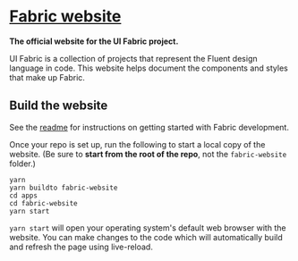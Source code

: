# [Fabric website](https://dev.microsoft.com/fabric)

**The official website for the UI Fabric project.**

UI Fabric is a collection of projects that represent the Fluent design language in code. This website helps document the components and styles that make up Fabric.

## Build the website

See the [readme](https://github.com/OfficeDev/office-ui-fabric-react) for instructions on getting started with Fabric development.

Once your repo is set up, run the following to start a local copy of the website. (Be sure to **start from the root of the repo**, not the `fabric-website` folder.)

```
yarn
yarn buildto fabric-website
cd apps
cd fabric-website
yarn start
```

`yarn start` will open your operating system's default web browser with the website. You can make changes to the code which will automatically build and refresh the page using live-reload.
